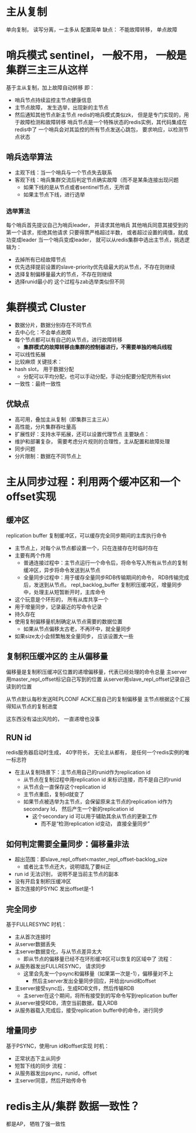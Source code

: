 # 主从复制
单向复制， 读写分离，一主多从
配置简单
缺点： 不能故障转移， 单点故障

# 哨兵模式 sentinel， 一般不用， 一般是集群三主三从这样
基于主从复制，加上故障自动转移
即： 
- 哨兵节点持续监控主节点健康信息
- 主节点故障， 发生选举，出现新的主节点
- 然后通知其他节点新主节点
redis的哨兵模式类似zk， 但是是专门实现的，用于故障检测和故障转移
哨兵节点是一个特殊状态的redis实例，其代码集成在redis中了
一个哨兵会对其监控的所有节点发送心跳包， 要求响应，以检测节点状态
## 哨兵选举算法
- 主观下线：当一个哨兵与一个节点失去联系
- 客观下线：哨兵集群交流后判定节点确实故障（而不是某条连接出现问题
	- 如果下线的是从节点或者sentinel节点，无所谓
	- 如果主节点下线，进行选举
### 选举算法
每个哨兵首先提议自己为哨兵leader， 并请求其他哨兵
其他哨兵同意其接受到的第一个请求，拒绝其他请求
只要得票严格超过半数， 或者超过设置的阈值，就成功变成leader
当一个哨兵变成leader， 就可以从redis集群中选出主节点，挑选逻辑为：
- 去掉所有已经故障节点
- 优先选择提前设置的slave-priority优先级最大的从节点，不存在则继续
- 选择复制偏移量最大的节点，不存在则继续
- 选择runid最小的
这个过程与zab选举类似但不同

# 集群模式 Cluster
- 数据分片，数据分别存在不同节点
- 去中心化：不会单点故障
- 每个节点都可以有自己的从节点，进行故障转移
	- **集群模式的故障转移由集群的控制器进行，不需要单独的哨兵线程**
- 可以线性拓展
- 比较麻烦
关键技术：
- hash slot， 用于数据分配
	- 分配可以平均分配，也可以手动分配，手动分配要分配完所有slot
- 一致性：最终一致性

## 优缺点
- 高可用，叠加主从复制（即集群三主三从）
- 高性能，分片集群吞吐量高
- 扩展性好：支持水平拓展，还可以设置代理节点
主要缺点：
- 维护和部署复杂， 需要考虑分片规则的合理性，主从配置和故障处理
- 同步问题
- 分片限制：数据在不同节点上

# 主从同步过程：利用两个缓冲区和一个offset实现

## 缓冲区
replication buffer 复制缓冲区，可以缓存完全同步期间的主库执行命令
- 主节点上，对每个从节点都设置一个，只在连接存在时临时存在
- 主要有两个作用
	- 普通连接过程中：主节点运行一个命令后，将命令写入所有从节点的复制缓冲区，异步将命令发送到从节点
	- 全量同步过程中：用于缓存全量同步RDB传输期间的命令， RDB传输完成后，发送到从节点。
repl_backlog_buffer 复制积压缓冲区，增量同步中，处理主从短暂断开时，主库命令
- 这个玩意是个环形的， 所有从库共享一个
- 用于增量同步，记录最近的写命令记录
- 持久存在
- 使用复制偏移量机制确定从节点需要的数据位置
	- 如果从节点偏移太古老，不再环中，就全量同步
- 如果size太小会频繁触发全量同步， 应该设置大一些
## 复制积压缓冲区的 主从偏移量
偏移量是复制积压缓冲区位置的递增偏移量，代表已经处理的命令总量
主server用master_repl_offset标记自己写到的位置
从server用slave_repl_offset记录自己读到的位置

从节点默认每秒发送REPLCONF ACK汇报自己的复制偏移量
主节点根据这个汇报得知从节点的复制进度

这东西没有溢出风险的， 一直递增也没事

## RUN id
redis服务器启动时生成， 40字符长， 无论主从都有， 是任何一个redis实例的唯一标志符
- 在主从复制场景下：主节点用自己的runid作为replication id
	- 从节点在复制过程中用replication id 来标识连接，而不是自己的runid
	- 从节点会一直保存这个replication id
	- 主节点重启，复制id就变了
	- 如果节点被选举为主节点，会保留原来主节点的replication id作为secondary Id， 然后产生一个新的replication id
		- 这个secondary id 可以用于辅助其余从节点的更新工作
			- 而不是“检测replication id变动， 直接全量同步”

## 如何判定需要全量同步：偏移量非法
- 超出范围：即slave_repl_offset\<master_repl_offset-backlog_size
	- 或者比主节点还大，说明错乱了要纠正
- run id 无法识别， 说明不是当前主节点的副本
- 没有开启复制积压缓冲区
- 首次连接的PSYNC 发出offset是-1

## 完全同步
基于FULLRESYNC
时机：
- 主从首次连接时
- 从server数据丢失
- 主server数据变化，与从节点差异太大
	- 即从节点的偏移量已经不在环形缓冲区可以恢复的区域中了
流程：
- 从服务器发出FULLRESYNC， 请求同步
	- 这里会先发一个psync和偏移量（如果第一次是-1），偏移量对不上
		- 然后主server发出全量同步回应，并给出runid和offset
- 主server接受sync后，生成RDB文件，然后传输RDB
	- 主server在这个期间，将所有接受到的写命令写到replication buffer
- 从server接受RDB，清空当前数据，载入RDB
- 从服务器载入完成后，接受replication buffer中的命令，进行同步

## 增量同步
基于PSYNC，使用run id和offset实现
时机：
- 正常状态下主从同步
- 短暂下线的同步
流程：
- 从服务器发出psync，runid，offset
- 主server同意，然后开始传命令
# redis主从/集群 数据一致性？
都是AP， 牺牲了强一致性